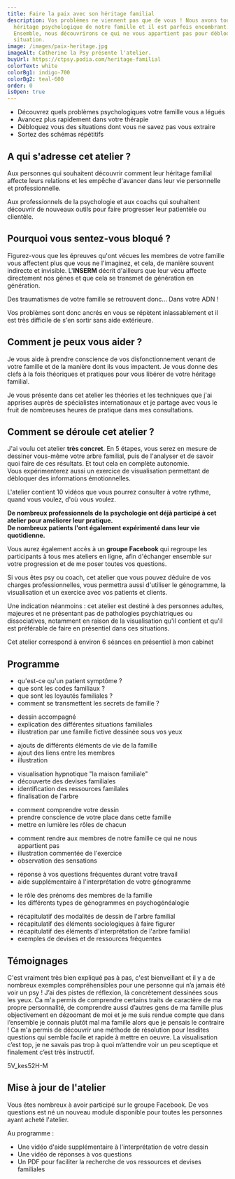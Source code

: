 ```yaml
---
title: Faire la paix avec son héritage familial
description: Vos problèmes ne viennent pas que de vous ! Nous avons tous un
  héritage psychologique de notre famille et il est parfois encombrant.
  Ensemble, nous découvrirons ce qui ne vous appartient pas pour débloquer votre
  situation.
image: /images/paix-heritage.jpg
imageAlt: Catherine la Psy présente l'atelier.
buyUrl: https://ctpsy.podia.com/heritage-familial
colorText: white
colorBg1: indigo-700
colorBg2: teal-600
order: 0
isOpen: true
---
```

<display-text display='frame'>

* Découvrez quels problèmes psychologiques votre famille vous a légués
* Avancez plus rapidement dans votre thérapie
* Débloquez vous des situations dont vous ne savez pas vous extraire
* Sortez des schémas répétitifs

</display-text>

## A qui s'adresse cet atelier ?

Aux personnes qui souhaitent découvrir comment leur héritage familial affecte leurs relations et les empêche d'avancer dans leur vie personnelle et professionnelle.

Aux professionnels de la psychologie et aux coachs qui souhaitent découvrir de nouveaux outils pour faire progresser leur patientèle ou clientèle.

## Pourquoi vous sentez-vous bloqué ?

Figurez-vous que les épreuves qu'ont vécues les membres de votre famille vous affectent plus que vous ne l'imaginez, et cela, de manière souvent indirecte et invisible. L'**INSERM** décrit d'ailleurs que leur vécu affecte directement nos gènes et que cela se transmet de génération en génération. 

<display-text>
Des traumatismes de votre famille se retrouvent donc... Dans votre ADN !
</display-text>

Vos problèmes sont donc ancrés en vous se répètent inlassablement et il est très difficile de s'en sortir sans aide extérieure.

## Comment je peux vous aider ?

Je vous aide à prendre conscience de vos disfonctionnement venant de votre famille et de la manière dont ils vous impactent. Je vous donne des clefs à la fois théoriques et pratiques pour vous libérer de votre héritage familial.

Je vous présente dans cet atelier les théories et les techniques que j'ai apprises auprès de spécialistes internationaux et je partage avec vous le fruit de nombreuses heures de pratique dans mes consultations.

## Comment se déroule cet atelier ?

J'ai voulu cet atelier **très concret**.  En 5 étapes, vous serez en mesure de dessiner vous-même votre arbre familial, puis de l'analyser et de savoir quoi faire de ces résultats. Et tout cela en complète autonomie.\
Vous expérimenterez aussi un exercice de visualisation permettant de débloquer des informations émotionnelles.

<display-text>L'atelier contient 10 vidéos que vous pourrez consulter à votre rythme, quand vous voulez, d'où vous voulez.</display-text>

**De nombreux professionnels de la psychologie ont déjà participé à cet atelier pour améliorer leur pratique.**\
**De nombreux patients l'ont également expérimenté dans leur vie quotidienne.**

Vous aurez également accès à un **groupe Facebook** qui regroupe les participants à tous mes ateliers en ligne, afin d'échanger ensemble sur votre progression et de me poser toutes vos questions.

Si vous êtes psy ou coach, cet atelier que vous pouvez déduire de vos charges professionnelles, vous permettra aussi d'utiliser le génogramme, la visualisation et un exercice avec vos patients et clients.

Une indication néanmoins : cet atelier est destiné à des personnes adultes, majeures et ne présentant pas de pathologies psychiatriques ou dissociatives, notamment en raison de la visualisation qu'il contient et qu'il est préférable de faire en présentiel dans ces situations.

<display-text>Cet atelier correspond à environ 6 séances en présentiel à mon cabinet</display-text>

<pictos-atelier></pictos-atelier>

<presentation></presentation>

## Programme

<expandable title="Module 1 : partie théorique ">

* qu'est-ce qu'un patient symptôme ?
* que sont les codes familiaux ?
* que sont les loyautés familiales ?
* comment se transmettent les secrets de famille ?
</expandable>

<expandable title="Module 2 : dessiner son arbre familial">

* dessin accompagné
* explication des différentes situations familiales
* illustration par une famille fictive dessinée sous vos yeux
</expandable>

<expandable title="Module 3 : éléments sociologiques">

* ajouts de différents éléments de vie de la famille
* ajout des liens entre les membres
* illustration 
</expandable>

<expandable title="Module 4 : travail émotionnel">

* visualisation hypnotique "la maison familiale" 
* découverte des devises familiales
* identification des ressources familales 
* finalisation de l'arbre
</expandable>

<expandable title="Module 5 : interprétation de l'arbre familial">

* comment comprendre votre dessin
* prendre conscience de votre place dans cette famille
* mettre en lumière les rôles de chacun
</expandable>

<expandable title="Module 7 : exercice de libération émotionnelle">

* comment rendre aux membres de notre famille ce qui ne nous appartient pas
* illustration commentée de l'exercice
* observation des sensations
</expandable>

<expandable title="Module supplémentaire (ajouté en janvier 2021)">

* réponse à vos questions fréquentes durant votre travail
* aide supplémentaire à l'interprétation de votre génogramme
</expandable>

<expandable title="Module en cours de construction (à paraitre courant 2021)">

* le rôle des prénoms des membres de la famille
* les différents types de génogrammes en psychogénéalogie
</expandable>

<expandable title="Documents supports">

* récapitulatif des modalités de dessin de l'arbre familial
* récapitulatif des éléments sociologiques à faire figurer
* récapitulatif des éléments d'interprétation de l'arbre familial
* exemples de devises et de ressources fréquentes 
</expandable>

## Témoignages

<testimonials>
<testimonial author="Sonia" image="woman1">
  C'est vraiment très bien expliqué pas à pas, c'est bienveillant et il y a de nombreux exemples compréhensibles pour une personne qui n’a jamais été voir un psy ! J’ai des pistes de réflexion, là concrètement dessinées sous les yeux.
</testimonial>

<testimonial author="Anne-Lise" image="woman2">
Ca m'a permis de comprendre certains traits de caractère de ma propre personnalité, de comprendre aussi d’autres gens de ma famille plus objectivement en dézoomant de moi et je me suis rendue compte que dans l’ensemble je connais plutôt mal ma famille alors que je pensais le contraire !
</testimonial>

<testimonial author="Cédric" image="man1">
Ca m'a permis de découvrir une méthode de résolution pour lesdites questions qui semble facile et rapide à mettre en oeuvre.
</testimonial>

<testimonial author="Clément" image="man2">
La visualisation c’est top, je ne savais pas trop à quoi m’attendre voir un peu sceptique et finalement c’est très instructif.
</testimonial>
</testimonials>

<embed-youtube>5V_kes52H-M</embed-youtube>

## Mise à jour de l'atelier

Vous êtes nombreux à avoir participé sur le groupe Facebook. De vos questions est né un nouveau module disponible pour toutes les personnes ayant acheté l'atelier.

Au programme : 

* Une vidéo d'aide supplémentaire à l'interprétation de votre dessin
* Une vidéo de réponses à vos questions
* Un PDF pour faciliter la recherche de vos ressources et devises familiales
